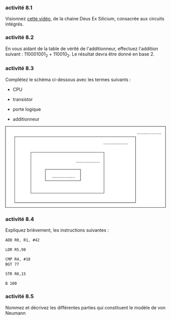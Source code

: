 ### activité 8.1

Visionnez [cette vidéo](https://www.youtube.com/watch?v=ee-LhNZPZ1U&list=PLAHUBiYBxq_vSMt8oGm-62Fi3JpzKWg5p&index=1), de la chaine Deus Ex Silicium, consacrée aux circuits intégrés.
### activité 8.2

En vous aidant de la table de vérité de l'additionneur, effectuez l'addition suivant : 
110001001<sub>2</sub> + 110010<sub>2</sub>. Le résultat devra être donné en base 2.

### activité 8.3

Complétez le schéma ci-dessous avec les termes suivants :

- CPU

- transistor

- porte logique

- additionneur

![](img/c8a_1.png)

### activité 8.4

Expliquez brièvement, les instructions suivantes :

```
ADD R0, R1, #42
```

```
LDR R5,98
```

```
CMP R4, #18
BGT 77
```

```
STR R0,15
```

```
B 100
```

### activité 8.5

Nommez et décrivez les différentes parties qui constituent le modèle de von Neumann